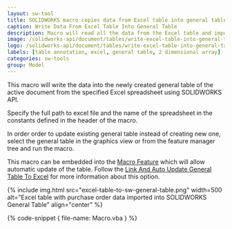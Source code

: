 ```yaml
---
layout: sw-tool
title: SOLIDWORKS macro copies data from Excel table into general table
caption: Write Data From Excel Table Into General Table
description: Macro will read all the data from the Excel table and import it into the new general table of the active document or update existing table using SOLIDWORKS API
image: /solidworks-api/document/tables/write-excel-table-into-general-table/excel-to-table.png
logo: /solidworks-api/document/tables/write-excel-table-into-general-table/excel-to-table.svg
labels: [table annotation, excel, general table, 2 dimensional array]
categories: sw-tools
group: Model
---
```

This macro will write the data into the newly created general table of the active document from the specified Excel spreadsheet using SOLIDWORKS API.

Specify the full path to excel file and the name of the spreadsheet in the constants defined in the header of the macro.

In order order to update existing general table instead of creating new one, select the general table in the graphics view or from the feature manager tree and run the macro.

This macro can be embedded into the [Macro Feature](solidworks-api/document/macro-feature) which will allow automatic update of the table. Follow the [Link And Auto Update General Table To Excel](solidworks-api/document/macro-feature/general-table-link-excel/) for more information about this option.

{% include img.html src="excel-table-to-sw-general-table.png" width=500 alt="Excel table with purchase order data imported into SOLIDWORKS General Table" align="center" %}

{% code-snippet { file-name: Macro.vba } %}